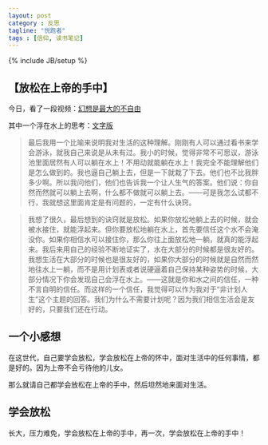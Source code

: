 ```yaml
---
layout: post
category : 反思
tagline: "悦跑者"
tags : [信仰, 读书笔记]
---
```

{% include JB/setup %}

## 【放松在上帝的手中】

今日，看了一段视频：[幻想是最大的不自由](http://v.youku.com/v_show/id_XODkyNjIwNDg0.html) 

其中一个浮在水上的思考：[文字版](http://weibo.com/p/1001603809359367903239)

> 最后我用一个比喻来说明我对生活的这种理解。刚刚有人可以通过看书来学会游泳，就我自己来说是从未有过。我小的时候，觉得非常不可思议，游泳池里面居然有人可以躺在水上！不用动就能躺在水上！我完全不能理解他们是怎么做到的。我也逼自己躺上去，但是一下就栽了下去。他们也不比我胖多少啊。所以我问他们，他们也告诉我一个让人生气的答案。他们说：你自然而然就可以躺上去啊，什么都不做就可以躺上去。——可是我怎么试都不行，我就想这里面肯定是有问题的，一定有什么诀窍。 

> 我想了很久，最后想到的诀窍就是放松。如果你放松地躺上去的时候，就会被水接住，就能浮起来。但你要放松地躺在水上，首先要信任这个水不会淹没你。如果你相信水可以接住你，那么你往上面放松地一躺，就真的能浮起来。我后来用自己的经验不断地证实了，水在大部分的时候都是很友好的。我想生活在大部分的时候也是很友好的，如果你大部分的时候就是自然而然地往水上一躺，而不是用计划表或者说硬逼着自己保持某种姿势的时候，大部分情况下你会发现自己会浮在水上。——这就是你和水之间的信任，一种不言自明的信任。而这样的一个信任，我觉得可以作为我对于“非计划人生”这个主题的回答。我们为什么不需要计划呢？因为我们相信生活会是友好的，只要我们还在行动。

## 一个小感想 

在这世代，自己要学会放松，学会放松在上帝的怀中，面对生活中的任何事情，都是好的。因为上帝不会亏待他的儿女。

那么就请自己都学会放松在上帝的手中，然后坦然地来面对生活。

## 学会放松

长大，压力难免，学会放松在上帝的手中，再一次，学会放松在上帝的手中！